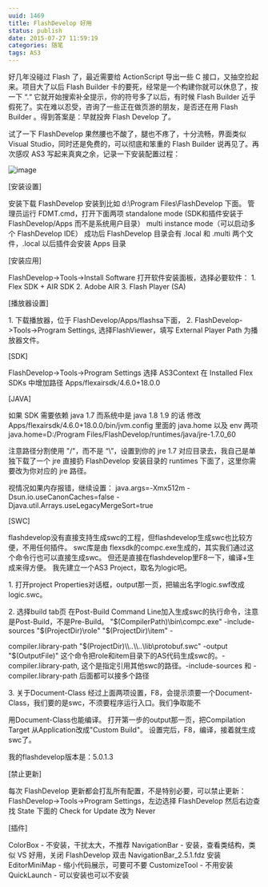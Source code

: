 ```yaml
---
uuid: 1469
title: FlashDevelop 好用
status: publish
date: 2015-07-27 11:59:19
categories: 随笔
tags: AS3
---
```

好几年没碰过 Flash 了，最近需要给 ActionScript 导出一些 C 接口，又抽空捡起来。项目大了以后 Flash Builder 卡的要死，经常是一个构建你就可以休息了，按一下 “.“ 它就开始搜索补全提示，你的符号多了以后，有时候 Flash Builder 近乎假死了。实在难以忍受，咨询了一些正在做页游的朋友，是否还在用 Flash Builder 。得到答案是：早就投奔
Flash Develop 了。

试了一下 FlashDevelop 果然腰也不酸了，腿也不疼了，十分流畅，界面类似 Visual Studio，同时还是免费的，可以彻底和笨重的 Flash Builder 说再见了。再次感叹 AS3 写起来真爽之余，记录一下安装配置过程：

![image](https://skywind3000.github.io/images/blog/wp-content/2015/07/image_thumb8.png)

[安装设置]

安装下载 FlashDevelop 安装到比如 d:\Program Files\FlashDevelop 下面。
管理员运行 FDMT.cmd，打开下面两项
standalone mode (SDK和插件安装于 FlashDevelop/Apps 而不是系统用户目录）
multi instance mode（可以启动多个 FlashDevelop IDE）
成功后 FlashDevelop 目录会有 .local 和 .multi 两个文件，.local 以后插件会安装 Apps 目录

[安装应用]

FlashDevelop->Tools->Install Software 打开软件安装面板，选择必要软件：
1\. Flex SDK + AIR SDK
2\. Adobe AIR
3\. Flash Player (SA)


[播放器设置]

1\. 下载播放器，位于 FlashDevelop/Apps/flashsa下面，
2\. FlashDevelop->Tools->Program Settings, 选择FlashViewer，填写 External Player Path 为播放器文件。

[SDK]

FlashDevelop->Tools->Program Settings 选择 AS3Context
在 Installed Flex SDKs 中增加路径 Apps/flexairsdk/4.6.0+18.0.0

[JAVA]

如果 SDK 需要依赖 java 1.7 而系统中是 java 1.8 1.9 的话
修改 Apps/flexairsdk/4.6.0+18.0.0/bin/jvm.config 里面的 java.home 以及 env 两项
java.home=D:/Program Files/FlashDevelop/runtimes/java/jre-1.7.0_60

注意路径分割使用 "/"，而不是 “\”，设置到你的 jre 1.7 对应目录去，我自己是单独下载了一个 jre 直接扔 FlashDevelop 安装目录的 runtimes 下面了，这里你需要改为你对应的 jre 路径。

视情况如果内存报错，继续设置：
java.args=-Xmx512m -Dsun.io.useCanonCaches=false -Djava.util.Arrays.useLegacyMergeSort=true

[SWC]

flashdevelop没有直接支持生成swc的工程，但flashdevelop生成swc也比较方便，不用任何插件。
swc库是由 flexsdk的compc.exe生成的，其实我们通过这个命令行也可以直接生成swc。
但还是直接在flashdevelop里F8一下，编译+生成来得方便。
我先建立一个AS3 Project，取名为logic吧。

1\. 打开project Properties对话框，output那一页，把输出名字logic.swf改成logic.swc。

2\. 选择build tab页
在Post-Build Command Line加入生成swc的执行命令，注意是Post-Build，不是Pre-Build。
"$(CompilerPath)\bin\compc.exe" -include-sources "$(ProjectDir)\role" "$(ProjectDir)\item" -

compiler.library-path "$(ProjectDir)\\..\\..\lib\protobuf.swc" -output "$(OutputFile)"
这个命令把role和item目录下的AS代码生成swc的。-compiler.library-path,
这个是指定引用其他swc的路径。-include-sources 和 -compiler.library-path 后面都可以接多个路径

3\. 关于Document-Class
经过上面两项设置，F8，会提示须要一个Document-Class，我们要的是swc，不须要程序运行入口。我们争取能不

用Document-Class也能编译。
打开第一步的output那一页，把Compilation Target 从Application改成"Custom Build"。
设置完后，F8，编译，接着就生成swc了。

我的flashdevelop版本是：5.0.1.3


[禁止更新]

每次 FlashDevelop 更新都会打乱所有配置，不是特别必要，可以禁止更新：
FlashDevelop->Tools->Program Settings，左边选择 FlashDevelop 然后右边查找 State 下面的
Check for Update 改为 Never

[插件]

ColorBox - 不安装，干扰太大，不推荐
NavigationBar - 安装，查看类结构，类似 VS 好用，关闭 FlashDevelop 双击 NavigationBar_2.5.1.fdz 安装
EditorMiniMap - 缩小代码展示，可要可不要
CustomizeTool - 不用安装
QuickLaunch - 可以安装也可以不安装


